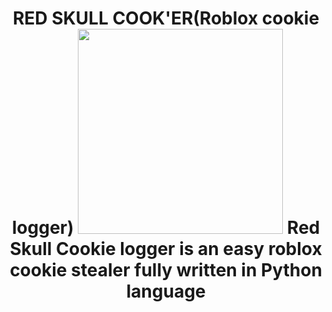 <h1 align="center">
RED SKULL COOK'ER(Roblox cookie logger)
<img src = "https://cdn.discordapp.com/attachments/1071405002570092577/1072887295465771008/skull.png" width="328">
Red Skull Cookie logger is an easy roblox cookie stealer fully written in Python language
